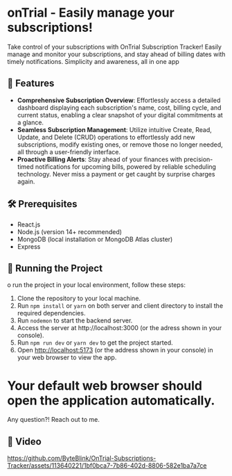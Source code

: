 # onTrial - Easily manage your subscriptions!

Take control of your subscriptions with OnTrial Subscription Tracker! Easily manage and monitor your subscriptions, and stay ahead of billing dates with timely notifications. Simplicity and awareness, all in one app

## 🚀 Features

- **Comprehensive Subscription Overview**: Effortlessly access a detailed dashboard displaying each subscription's name, cost, billing cycle, and current status, enabling a clear snapshot of your digital commitments at a glance.
- **Seamless Subscription Management**: Utilize intuitive Create, Read, Update, and Delete (CRUD) operations to effortlessly add new subscriptions, modify existing ones, or remove those no longer needed, all through a user-friendly interface.
- **Proactive Billing Alerts**: Stay ahead of your finances with precision-timed notifications for upcoming bills, powered by reliable scheduling technology. Never miss a payment or get caught by surprise charges again.

## 🛠️ Prerequisites

- React.js
- Node.js (version 14+ recommended)
- MongoDB (local installation or MongoDB Atlas cluster)
- Express

## 🚦 Running the Project

o run the project in your local environment, follow these steps:

1. Clone the repository to your local machine.
2. Run `npm install` or `yarn` on both server and client directory to install the required dependencies.
3. Run `nodemon` to start the backend server.
4. Access the server at http://localhost:3000 (or the adress shown in your console).
5. Run `npm run dev` or `yarn dev` to get the project started.
6. Open [http://localhost:5173](http://localhost:5173) (or the address shown in your console) in your web browser to view the app.

# Your default web browser should open the application automatically.

Any question?! Reach out to me.

## 📸 Video

https://github.com/ByteBlink/OnTrial-Subscriptions-Tracker/assets/113640221/1bf0bca7-7b86-402d-8806-582e1ba7a7ce
